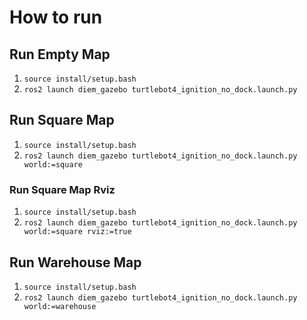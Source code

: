 # How to run

## Run Empty Map
1. ``` source install/setup.bash ```
2. ``` ros2 launch diem_gazebo turtlebot4_ignition_no_dock.launch.py ```

## Run Square Map
1. ``` source install/setup.bash ```
2. ``` ros2 launch diem_gazebo turtlebot4_ignition_no_dock.launch.py world:=square ```

### Run Square Map Rviz
1. ``` source install/setup.bash ```
2. ``` ros2 launch diem_gazebo turtlebot4_ignition_no_dock.launch.py world:=square rviz:=true ```

## Run Warehouse Map
1. ``` source install/setup.bash ```
2. ``` ros2 launch diem_gazebo turtlebot4_ignition_no_dock.launch.py world:=warehouse ```